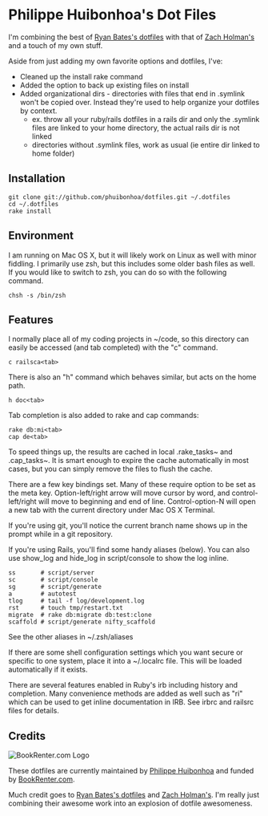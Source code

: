 # Philippe Huibonhoa's Dot Files

I'm combining the best of [Ryan Bates's dotfiles](https://github.com/ryanb/dotfiles) with that of [Zach Holman's](https://github.com/holman/dotfiles) and a touch of my own stuff.

Aside from just adding my own favorite options and dotfiles, I've:

* Cleaned up the install rake command
* Added the option to back up existing files on install
* Added organizational dirs - directories with files that end in .symlink won't be copied over.  Instead they're used to help organize your dotfiles by context.
  * ex. throw all your ruby/rails dotfiles in a rails dir and only the .symlink files are linked to your home directory, the actual rails dir is not linked
  * directories without .symlink files, work as usual (ie entire dir linked to home folder)

## Installation

    git clone git://github.com/phuibonhoa/dotfiles.git ~/.dotfiles
    cd ~/.dotfiles
    rake install


## Environment

I am running on Mac OS X, but it will likely work on Linux as well with 
minor fiddling. I primarily use zsh, but this includes some older bash 
files as well. If you would like to switch to zsh, you can do so with 
the following command.

    chsh -s /bin/zsh


## Features

I normally place all of my coding projects in ~/code, so this directory 
can easily be accessed (and tab completed) with the "c" command.

    c railsca<tab>

There is also an "h" command which behaves similar, but acts on the 
home path.

    h doc<tab>

Tab completion is also added to rake and cap commands:

    rake db:mi<tab>
    cap de<tab>

To speed things up, the results are cached in local .rake_tasks~ and 
.cap_tasks~. It is smart enough to expire the cache automatically in 
most cases, but you can simply remove the files to flush the cache.

There are a few key bindings set. Many of these require option to be
set as the meta key. Option-left/right arrow will move cursor by word, 
and control-left/right will move to beginning and end of line. 
Control-option-N will open a new tab with the current directory under
Mac OS X Terminal.

If you're using git, you'll notice the current branch name shows up in
the prompt while in a git repository.

If you're using Rails, you'll find some handy aliases (below). You can 
also use show_log and hide_log in script/console to show the log inline.
  
    ss       # script/server
    sc       # script/console
    sg       # script/generate
    a        # autotest
    tlog     # tail -f log/development.log
    rst      # touch tmp/restart.txt
    migrate  # rake db:migrate db:test:clone
    scaffold # script/generate nifty_scaffold
  
See the other aliases in ~/.zsh/aliases

If there are some shell configuration settings which you want secure or 
specific to one system, place it into a ~/.localrc file. This will be 
loaded automatically if it exists.

There are several features enabled in Ruby's irb including history and 
completion. Many convenience methods are added as well such as "ri"
which can be used to get inline documentation in IRB. See irbrc and
railsrc files for details.


## Credits

![BookRenter.com Logo](http://assets0.bookrenter.com/images/header/bookrenter_logo.gif "BookRenter.com")

These dotfiles are currently maintained by [Philippe Huibonhoa](http://github.com/phuibonhoa) and funded by [BookRenter.com](http://www.bookrenter.com "BookRenter.com").

Much credit goes to [Ryan Bates's dotfiles](https://github.com/ryanb/dotfiles) and [Zach Holman's](https://github.com/holman/dotfiles).  I'm really just combining their awesome work into an explosion of dotfile awesomeness.